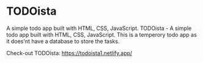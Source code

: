 # TODOista 

A simple todo app built with HTML, CSS, JavaScript.
TODOista - A simple todo app built with HTML, CSS, JavaScript.
This is a temperory todo app as it does'nt have a database to store the tasks.

Check-out TODOista: https://todoista1.netlify.app/
